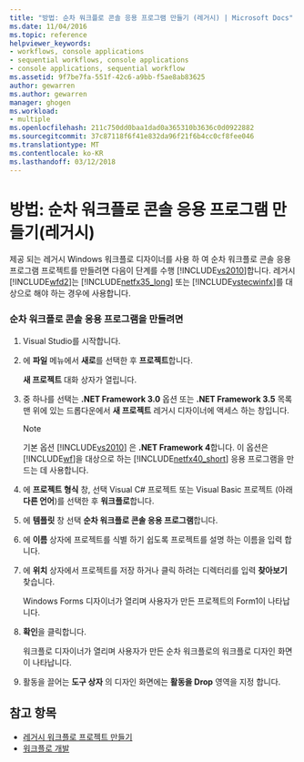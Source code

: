 ```yaml
---
title: "방법: 순차 워크플로 콘솔 응용 프로그램 만들기 (레거시) | Microsoft Docs"
ms.date: 11/04/2016
ms.topic: reference
helpviewer_keywords:
- workflows, console applications
- sequential workflows, console applications
- console applications, sequential workflow
ms.assetid: 9f7be7fa-551f-42c6-a9bb-f5ae8ab83625
author: gewarren
ms.author: gewarren
manager: ghogen
ms.workload:
- multiple
ms.openlocfilehash: 211c750dd0baa1dad0a365310b3636c0d0922882
ms.sourcegitcommit: 37c87118f6f41e832da96f21f6b4cc0cf8fee046
ms.translationtype: MT
ms.contentlocale: ko-KR
ms.lasthandoff: 03/12/2018
---
```

# <a name="how-to-create-sequential-workflow-console-applications-legacy"></a>방법: 순차 워크플로 콘솔 응용 프로그램 만들기(레거시)
제공 되는 레거시 Windows 워크플로 디자이너를 사용 하 여 순차 워크플로 콘솔 응용 프로그램 프로젝트를 만들려면 다음이 단계를 수행 [!INCLUDE[vs2010](../misc/includes/vs2010_md.md)]합니다. 레거시 [!INCLUDE[wfd2](../workflow-designer/includes/wfd2_md.md)]는 [!INCLUDE[netfx35_long](../workflow-designer/includes/netfx35_long_md.md)] 또는 [!INCLUDE[vstecwinfx](../workflow-designer/includes/vstecwinfx_md.md)]를 대상으로 해야 하는 경우에 사용합니다.

### <a name="to-create-a-sequential-workflow-console-application"></a>순차 워크플로 콘솔 응용 프로그램을 만들려면

1.  Visual Studio를 시작합니다.

2.  에 **파일** 메뉴에서 **새로**를 선택한 후 **프로젝트**합니다.

     **새 프로젝트** 대화 상자가 열립니다.

3.  중 하나를 선택는 **.NET Framework 3.0** 옵션 또는 **.NET Framework 3.5** 목록 맨 위에 있는 드롭다운에서 **새 프로젝트** 레거시 디자이너에 액세스 하는 창입니다.

    > [!NOTE]
    > 기본 옵션 [!INCLUDE[vs2010](../misc/includes/vs2010_md.md)] 은 **.NET Framework 4**합니다. 이 옵션은 [!INCLUDE[wf](../workflow-designer/includes/wf_md.md)]을 대상으로 하는 [!INCLUDE[netfx40_short](../workflow-designer/includes/netfx40_short_md.md)] 응용 프로그램을 만드는 데 사용합니다.

4.  에 **프로젝트 형식** 창, 선택 Visual C# 프로젝트 또는 Visual Basic 프로젝트 (아래 **다른 언어**)를 선택한 후 **워크플로**합니다.

5.  에 **템플릿** 창 선택 **순차 워크플로 콘솔 응용 프로그램**합니다.

6.  에 **이름** 상자에 프로젝트를 식별 하기 쉽도록 프로젝트를 설명 하는 이름을 입력 합니다.

7.  에 **위치** 상자에서 프로젝트를 저장 하거나 클릭 하려는 디렉터리를 입력 **찾아보기** 찾습니다.

     Windows Forms 디자이너가 열리며 사용자가 만든 프로젝트의 Form1이 나타납니다.

8.  **확인**을 클릭합니다.

     워크플로 디자이너가 열리며 사용자가 만든 순차 워크플로의 워크플로 디자인 화면이 나타납니다.

9. 활동을 끌어는 **도구 상자** 의 디자인 화면에는 **활동을 Drop** 영역을 지정 합니다.

## <a name="see-also"></a>참고 항목

- [레거시 워크플로 프로젝트 만들기](../workflow-designer/creating-legacy-workflow-projects.md)
- [워크플로 개발](http://msdn.microsoft.com/en-us/557bcb1f-a7ab-49f6-8df7-2706b7001301)